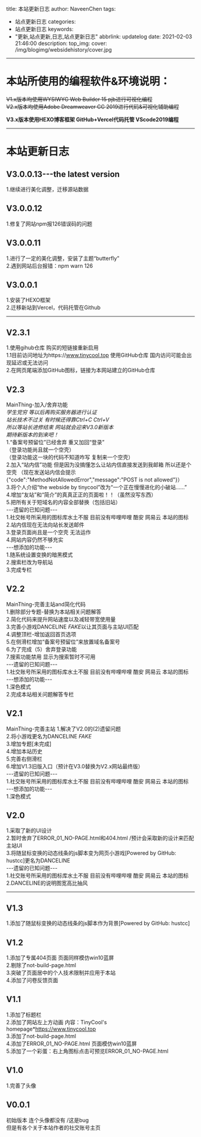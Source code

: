 title: 本站更新日志
author: NaveenChen
tags: 
  - 站点更新日志
categories: 
  - 站点更新日志
keywords: 
  - "更新,站点更新,日志,站点更新日志"
abbrlink: updatelog
date: 2021-02-03 21:46:00
description: 
top_img: 
cover: /img/blogimg/websidehistory/cover.jpg
---

# 本站所使用的编程软件&环境说明：

~~V1.x版本均使用WYSIWYG Web Builder 15 pjb进行可视化编程  
V2.x版本均使用Adobe Dreamweaver CC 2019进行代码&可视化辅助编程~~

**V3.x版本使用HEXO博客框架 GitHub+Vercel代码托管 VScode2019编程**
***
# 本站更新日志
## V3.0.0.13---the latest version  
1.继续进行美化调整，迁移源站数据  

## V3.0.0.12  
1.修复了网站npm报126错误码的问题

## V3.0.0.11  
1.进行了一定的美化调整，安装了主题“butterfly”  
2.遇到网站后台报错：npm warn 126

## V3.0.0.1  
1.安装了HEXO框架  
2.迁移新站到Vercel，代码托管在Github
***
## V2.3.1  
1.使用gihub仓库 购买的短链接重新启用  
1.1目前访问地址为https://www.tinycool.top 使用GitHub仓库 国内访问可能会出现延迟或无法访问  
2.在网页尾端添加GitHub图标，链接为本网站建立的GitHub仓库  
## V2.3
MainThing-加入/舍弃功能  
*学生党穷 等以后再购买服务器进行认证*  
*站长技术不过关 有时候还得靠Ctrl+C Ctrl+V*  
*所以等站长进修结束 网站就会迎来V3.0新版本*  
*期待新版本的到来吧！*  
1.“备案号预留位”已经舍弃 重又加回“登录”  
（登录功能尚且就一个空壳）  
（登录功能这一块的代码不知道咋写 复制来一个空壳）  
2.加入“站内信”功能 但是因为没搞懂怎么让站内信直接发送到我邮箱 所以还是个空壳
（现在发送站内信会提示{"code":"MethodNotAllowedError","message":"POST is not allowed"}）  
3.将个人介绍“the webside by tinycool”改为“一个正在慢慢进化的小破站......”       
4.增加“友站”和“简介”的真真正正的页面啦！！（虽然没写东西）  
5.把所有关于短域名的内容全部替换（包括旧站）  
---遗留的已知问题---  
1.社交帐号所采用的图标库水土不服 目前没有哔哩哔哩 酷安 网易云 本站的图标  
2.站内信现在无法向站长发送邮件  
3.登录页面尚且是一个空壳 无法运作  
4.网站内容仍然不够充实  
---想添加的功能---  
1.随系统设置变换的暗黑模式  
2.搜索栏改为导航站  
3.完成专栏  
## V2.2  
MainThing-完善主站and简化代码  
1.删除部分专题-替换为本站相关问题解答  
2.简化代码来提升网站速度以及减轻带宽使用量  
3.完善小游戏DANCELINE *FAKE*以让其页面与主站UI匹配  
4.调整顶栏-增加返回首页选项  
5.在侧滑栏增加“备案号预留位”来放置域名备案号  
6.为了完成（5）舍弃登录功能  
7.搜索功能禁用 显示为搜索暂时不可用  
---遗留的已知问题---  
1.社交账号所采用的图标库水土不服 目前没有哔哩哔哩 酷安 网易云 本站的图标  
---想添加的功能---  
1.深色模式  
2.完成本站相关问题解答专栏  
## V2.1  
MainThing-完善主站 
1.解决了V2.0的(2)遗留问题  
2.将小游戏更名为DANCELINE *FAKE*  
3.增加专题[未完成]  
4.增加本站历史  
5.完善右侧滑栏  
6.增加V1.3旧版入口（预计在V3.0替换为V2.x网站最终版）  
---遗留的已知问题---  
1.社交账号所采用的图标库水土不服 目前没有哔哩哔哩 酷安 网易云 本站的图标  
---想添加的功能---  
1.深色模式  
## V2.0  
1.采取了新的UI设计  
2.暂时舍弃了ERROR_01_NO-PAGE.html和404.html /预计会采取新的设计来匹配主站UI  
3.将随鼠标变换的动态线条的js脚本变为网页小游戏[Powered by GitHub: hustcc]更名为DANCELINE    
---遗留的已知问题---  
1.社交账号所采用的图标库水土不服 目前没有哔哩哔哩 酷安 网易云 本站的图标  
2.DANCELINE的说明图宽高比抽风  
***
## V1.3    
1.添加了随鼠标变换的动态线条的js脚本作为背景[Powered by GitHub: hustcc]  
## V1.2  
1.添加了专属404页面 页面同样模仿win10蓝屏  
2.剔除了not-build-page.html  
3.突破了页面居中的个人技术限制并应用于本站  
4.添加了问卷反馈页面  
## V1.1  
1.添加了标题栏  
2.添加了网站左上方动画 内容：TinyCool's homepage*https://www.tinycool.top  
3.添加了not-build-page.html  
4.添加了ERROR_01_NO-PAGE.html 页面模仿win10蓝屏  
5.添加了一个彩蛋：右上角图标点击可预览ERROR_01_NO-PAGE.html  
## V1.0  
1.完善了头像  
## V0.0.1  
初始版本 连个头像都没有 /这是bug  
但是有各个关于本站作者的社交账号主页